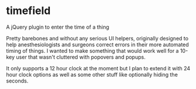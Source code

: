 # timefield
A jQuery plugin to enter the time of a thing

Pretty barebones and without any serious UI helpers, originally designed to help anesthesiologists and surgeons correct errors in their more automated timing of things.  I wanted to make something that would work well for a 10-key user that wasn't cluttered with popovers and popups.  

It only supports a 12 hour clock at the moment but I plan to extend it with 24 hour clock options as well as some other stuff like optionally hiding the seconds.

